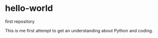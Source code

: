 # hello-world
first repository

This is me first attempt to get an understanding about Python and coding.
